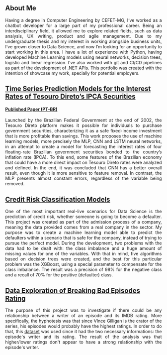 ## About Me

<p align=justify> Having a degree in Computer Engineering by CEFET-MG, I’ve worked as a chatbot developer for a large part of my professional career. Being an interdisciplinary field, it allowed me to explore related fields, such as data analysis, UX writing, product and agile management. Due to my undergraduate thesis and my interest in working alongside business units, I’ve grown closer to Data Science, and now I’m looking for an opportunity to start working in this area. I have a lot of experience with Python, having developed Machine Learning models using neural networks, decision trees, logistic and linear regression. I’ve also worked with git and CI/CD pipelines as part of the development of .NET APIs. This portfolio was created with the intention of showcase my work, specially for potential employers. </p>

## [Time Series Prediction Models for the Interest Rates of Tesouro Direto’s IPCA Securities](https://github.com/juniorsergio/Prediction-Projects/tree/master/Tesouro%20Direto)
#### [Published Paper (PT-BR)](http://dx.doi.org/10.21528/CBIC2021-11)

<p align=justify> Launched by the Brazilian Federal Government at the end of 2002, the Tesouro Direto platform makes it possible for individuals to purchase government securities, characterizing it as a safe fixed-income investment that is more profitable than savings. This work proposes the use of machine learning models, more precisely the MLP, CNN and LSTM neural networks, in an attempt to create a model for forecasting the interest rates of four floating-rate Brazilian government securities bonded to the country’s inflation rate (IPCA). To this end, some features of the Brazilian economy that could have a more direct impact on Tesouro Direto rates were analyzed and defined. In the end, it was concluded that CNN has a better overall result, even though it is more sensitive to feature removal. In contrast, the MLP presents almost constant errors, regardless of the variable being removed. </p>

## [Credit Risk Classification Models](https://github.com/juniorsergio/Classification-Projects/blob/master/Credit%20Risk/credit_risk_prediction.ipynb)

<p align=justify> One of the most important real-live scenarios for Data Science is the prediction of credit risk, whether someone is going to become a defaulter. This project was created as part of the admission process of a company, meaning the data provided comes from a real company in the sector. My purpose was to create a machine learning model able to predict the defaulters within a scenario that is safe for the company, instead of trying to pursue the perfect model. During the development, two problems with the data had to be dealt with: the class imbalance and a huge amount of missing values for one of the variables. With that in mind, five algorithms based on decision trees were created, and the best for this particular problem was the XGBoost, using a special parameter to compensate for the class imbalance. The result was a precision of 98% for the negative class and a recall of 70% for the positive (defaulter) class. </p>

## [Data Exploration of Breaking Bad Episodes Rating](https://github.com/juniorsergio/DataExploration/blob/master/Breaking%20Bad%20-%20Rating%20analysis/breaking-bad-imdb-rating-analysis-by-writer.ipynb)

<p align=justify> The purpose of this project was to investigate if there could be any relationship between a writer of an episode and its IMDB rating. More specifically, the hyphotesis was that since VInce Gilligan is the crator of the series, his episodes would probably have the highest ratings. In order to do that, this <a href="https://www.kaggle.com/varpit94/breaking-bad-tv-show-all-seasons-episodes-data">dataset</a> was used since it had the two necessary informations: the episode's writer and its rating. The result of the analysis was that higher/lower ratings don't appear to have a strong relationship with the episode's writer. </p>
